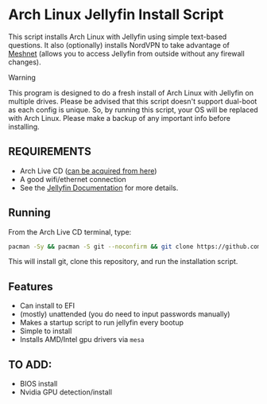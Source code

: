 # Arch Linux Jellyfin Install Script
This script installs Arch Linux with Jellyfin using simple text-based questions. It also (optionally) installs NordVPN to take advantage of [Meshnet](https://meshnet.nordvpn.com/getting-started/meshnet-explained) (allows you to access Jellyfin from outside without any firewall changes).

> [!WARNING]
> This program is designed to do a fresh install of Arch Linux with Jellyfin on multiple drives. Please be advised that this script doesn't support dual-boot as each config is unique. So, by running this script, your OS will be replaced with Arch Linux. Please make a backup of any important info before installing.

## REQUIREMENTS
* Arch Live CD ([can be acquired from here](https://archlinux.org/download/))
* A good wifi/ethernet connection
* See the [Jellyfin Documentation](https://jellyfin.org/docs/general/administration/hardware-selection/) for more details.

## Running
From the Arch Live CD terminal, type:
```bash
pacman -Sy && pacman -S git --noconfirm && git clone https://github.com/HydeZero/arch-jellyfin-install.git && cd arch-jellyfin-install && python main.py
```
This will install git, clone this repository, and run the installation script.

## Features
* Can install to EFI
* (mostly) unattended (you do need to input passwords manually)
* Makes a startup script to run jellyfin every bootup
* Simple to install
* Installs AMD/Intel gpu drivers via `mesa`

## TO ADD:
* BIOS install
* Nvidia GPU detection/install
